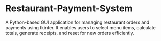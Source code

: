 # Restaurant-Payment-System
A Python-based GUI application for managing restaurant orders and payments using tkinter. It enables users to select menu items, calculate totals, generate receipts, and reset for new orders efficiently.
